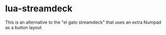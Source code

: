 # lua-streamdeck
This is an alternative to the "el gato streamdeck" that uses an extra Numpad as a button layout
